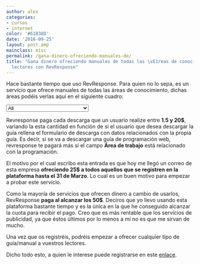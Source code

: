 ```yaml
---
author: alex
categories:
- cursos
- internet
color: '#61B38D'
date: '2016-09-25'
layout: post.amp
mainclass: misc
permalink: /gana-dinero-ofreciendo-manuales-de/
title: "Gana dinero ofreciendo manuales de todas las \xE1reas de conocimiento a tus
  lectores con RevResponse"
---
```


<div class="separator" >
<a href="https://1.bp.blogspot.com/-uMNh-u1Idaw/T13_vPpxViI/AAAAAAAACNs/7qxqEujKX6U/s1600/refer_badge.png"  ><amp-img on="tap:lightbox1" role="button" tabindex="0" layout="responsive"  height="226" width="300" src="https://1.bp.blogspot.com/-uMNh-u1Idaw/T13_vPpxViI/AAAAAAAACNs/7qxqEujKX6U/s400/refer_badge.png" /></a>
</div>

Hace bastante tiempo que uso RevResponse. Para quien no lo sepa, es un servício que ofrece manuales de todas las áreas de conocimiento, dichas áreas podéis verlas aquí en el siguiente cuadro:

<select><option selected="selected" value="a">All</option><option value="Ag">Agriculture</option><option value="Auto">Automotive</option><option value="Biop">Biotechnology & Pharmaceuticals</option><option value="Comp">Computers</option><option value="Cons">Construction</option><option value="Edu">Education</option><option value="Eng">Engineering</option><option value="Exec">Executive & Management</option><option value="Fi">Finance</option><option value="Foodb">Food & Beverage</option><option value="Govt">Government</option><option value="Heal">Healthcare</option><option value="Hr">Human Resources</option><option value="Ind">Industrial & Manufacturing</option><option value="Info">Information Technology</option><option value="Insur">Insurance</option><option value="Inet">Internet</option><option value="Infodm">IT - Data Management</option><option value="Infosec">IT - Security</option><option value="Infosoft">IT - Software & Development</option><option value="Infostor">IT - Storage</option><option value="Mech">Mechanical / Machine</option><option value="Mect">Meetings & Travel</option><option value="Media">Multimedia</option><option value="Net">Network / Communications</option><option value="Pur">Purchasing & Procurement</option><option value="Retl">Retail</option><option value="Sale">Sales & Marketing</option><option value="Small">Small & Medium Business</option><option value="Tele">Telecom & Wireless</option><option value="Trade">Trade/Professional Services</option><option value="Trans">Transportation & Logistics</option><option value="Util">Utility & Energy</option></select>

Revresponse paga cada descarga que un usuario realize entre **1.5 y 20$**, variando la esta cantidad en función de si el usuario que desea descargar la guía rellena el formulario de descarga con datos relacionados con la propia guía. Es decir, si se va a descargar una guía de programación web, revresponse te pagará más si el campo **Área de trabajo** está relacionado con la programación.

El motivo por el cual escribo esta entrada es que hoy me llegó un correo de esta empresa **ofreciendo 25$ a todos aquellos que se registren en la plataforma hasta el 31 de Marzo**. Lo cual es un buen motivo para empezar a probar este servício.

Como la mayoría de servícios que ofrecen dinero a cambio de usarlos, RevResponse **paga al alcanzar los 50$**. Deciros que yo llevo usando esta plataforma bastante tiempo y es la única en la que he conseguido alcanzar la cuota para recibir el pago. Creo que es más rentable que los servícios de publicidad, ya que éstos últimos por lo menos a mí no es que me sirvan de mucho.

Una vez que os registréis, podréis empezar a ofrecer cualquier tipo de guía/manual a vuestros lectores.

Dicho todo esto, a quien le interese puede registrarse en este [ enlace][1].



 [1]: http://www.revresponse.com/join.php/?refbrand=bashyc-blogspot&invcode;=raf&page;=referral-page